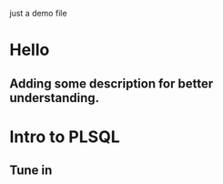 just a demo file
# Hello
## Adding some description for better understanding.

# Intro to PLSQL

## Tune in
